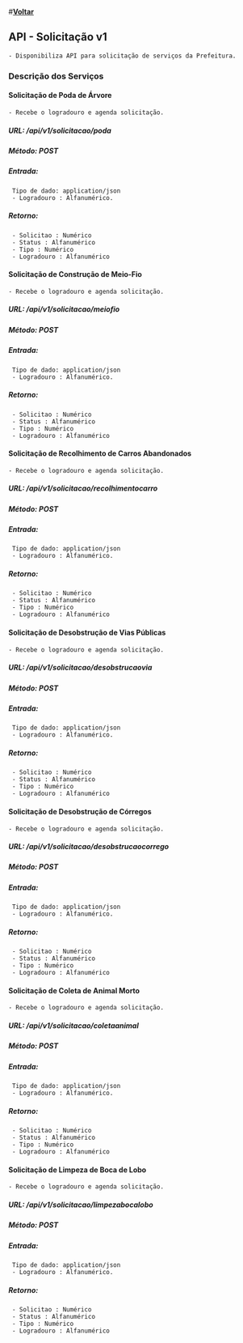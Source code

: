 #[**Voltar**](https://github.com/marcoresende/ppds-aula03/blob/master/README.md)

## **API - Solicitação v1**

	- Disponibiliza API para solicitação de serviços da Prefeitura.

### Descrição dos Serviços

#### **Solicitação de Poda de Árvore**

	- Recebe o logradouro e agenda solicitação.

##### URL: /api/v1/solicitacao/poda
##### Método: POST

##### Entrada:
	
	 Tipo de dado: application/json
	 - Logradouro : Alfanumérico.

##### Retorno:

	 - Solicitao : Numérico
     - Status : Alfanumérico
     - Tipo : Numérico
     - Logradouro : Alfanumérico

#### **Solicitação de Construção de Meio-Fio**

	- Recebe o logradouro e agenda solicitação.

##### URL: /api/v1/solicitacao/meiofio
##### Método: POST

##### Entrada:
	
	 Tipo de dado: application/json
	 - Logradouro : Alfanumérico.

##### Retorno:

	 - Solicitao : Numérico
     - Status : Alfanumérico
     - Tipo : Numérico
     - Logradouro : Alfanumérico

#### **Solicitação de Recolhimento de Carros Abandonados**

	- Recebe o logradouro e agenda solicitação.

##### URL: /api/v1/solicitacao/recolhimentocarro
##### Método: POST

##### Entrada:
	
	 Tipo de dado: application/json
	 - Logradouro : Alfanumérico.

##### Retorno:

	 - Solicitao : Numérico
     - Status : Alfanumérico
     - Tipo : Numérico
     - Logradouro : Alfanumérico

#### **Solicitação de Desobstrução de Vias Públicas**

	- Recebe o logradouro e agenda solicitação.

##### URL: /api/v1/solicitacao/desobstrucaovia
##### Método: POST

##### Entrada:
	
	 Tipo de dado: application/json
	 - Logradouro : Alfanumérico.

##### Retorno:

	 - Solicitao : Numérico
     - Status : Alfanumérico
     - Tipo : Numérico
     - Logradouro : Alfanumérico

#### **Solicitação de Desobstrução de Córregos**

	- Recebe o logradouro e agenda solicitação.

##### URL: /api/v1/solicitacao/desobstrucaocorrego
##### Método: POST

##### Entrada:
	
	 Tipo de dado: application/json
	 - Logradouro : Alfanumérico.

##### Retorno:

	 - Solicitao : Numérico
     - Status : Alfanumérico
     - Tipo : Numérico
     - Logradouro : Alfanumérico

#### **Solicitação de Coleta de Animal Morto**

	- Recebe o logradouro e agenda solicitação.

##### URL: /api/v1/solicitacao/coletaanimal
##### Método: POST

##### Entrada:
	
	 Tipo de dado: application/json
	 - Logradouro : Alfanumérico.

##### Retorno:

	 - Solicitao : Numérico
     - Status : Alfanumérico
     - Tipo : Numérico
     - Logradouro : Alfanumérico

#### **Solicitação de Limpeza de Boca de Lobo**

	- Recebe o logradouro e agenda solicitação.

##### URL: /api/v1/solicitacao/limpezabocalobo
##### Método: POST

##### Entrada:
	
	 Tipo de dado: application/json
	 - Logradouro : Alfanumérico.

##### Retorno:

	 - Solicitao : Numérico
     - Status : Alfanumérico
     - Tipo : Numérico
     - Logradouro : Alfanumérico